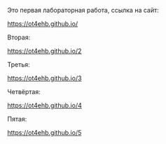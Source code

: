Это первая лабораторная работа, ссылка на сайт:

https://ot4ehb.github.io/

Вторая:

https://ot4ehb.github.io/2

Третья:

https://ot4ehb.github.io/3

Четвёртая:

https://ot4ehb.github.io/4

Пятая:

https://ot4ehb.github.io/5
